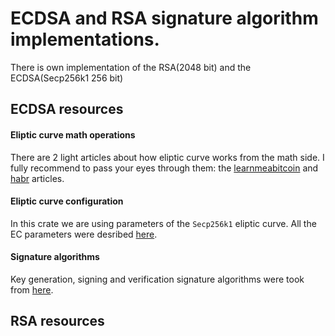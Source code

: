 # ECDSA and RSA signature algorithm implementations.
There is own implementation of the RSA(2048 bit) and the ECDSA(Secp256k1 256 bit)

## ECDSA resources
#### Eliptic curve math operations
There are 2 light articles about how eliptic curve works from the math side. I fully recommend to pass your eyes through them: the [learnmeabitcoin](https://learnmeabitcoin.com/technical/cryptography/elliptic-curve/#double) and [habr](https://habr.com/ru/articles/692072/) articles.

#### Eliptic curve configuration
In this crate we are using parameters of the `Secp256k1` eliptic curve. All the EC parameters were desribed [here](https://neuromancer.sk/std/secg/secp256k1#).

#### Signature algorithms
Key generation, signing and verification signature algorithms were took from [here](https://ru.wikipedia.org/wiki/ECDSA).

## RSA resources